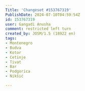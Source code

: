 ```yaml
---
Title: 'Changeset #153767319'
PublishDate: 2024-07-10T04:59:54Z
id: 153767319
user: Gangadi Anusha
comment: restricted left turn
created_by: JOSM/1.5 (18922 en)
tags:
- Montenegro
- Budva
- Kotor
- Cetinje
- Tivat
- Bar
- Podgorica
- Nikšić

---
```

